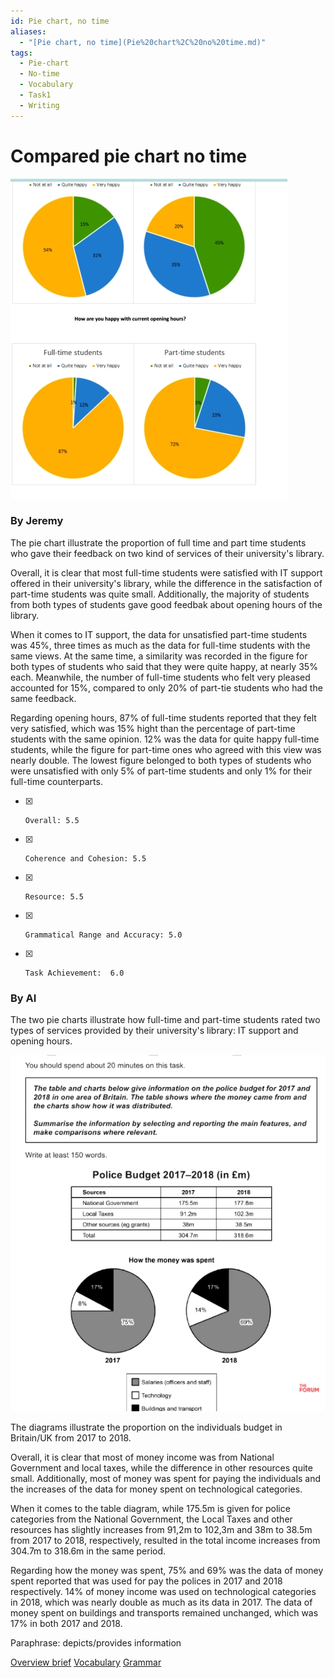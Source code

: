 ```yaml
---
id: Pie chart, no time
aliases:
  - "[Pie chart, no time](Pie%20chart%2C%20no%20time.md)"
tags:
  - Pie-chart
  - No-time
  - Vocabulary
  - Task1
  - Writing
---
```


# Compared pie chart no time

![W1-student](assets/W1-students.jpg)

### By Jeremy

The pie chart illustrate the proportion of full time and part time students who gave their feedback on two kind of services of their university's library.

Overall, it is clear that most full-time students were satisfied with IT support offered in their university's library, while the difference in the satisfaction of part-time students was quite small. Additionally, the majority of students from both types of students gave good feedbak about opening hours of the library.

When it comes to IT support, the data for unsatisfied part-time students was 45%, three times as much as the data for full-time students with the same views. At the same time, a similarity was recorded in the figure for both types of students who said that they were quite happy, at nearly 35% each. Meanwhile, the number of full-time students who felt very pleased accounted for 15%, compared to only 20% of part-tie students who had the same feedback.

Regarding opening hours, 87% of full-time students reported that they felt very satisfied, which was 15% hight than the percentage of part-time students with the same opinion. 12% was the data for quite happy full-time students, while the figure for part-time ones who agreed with this view was nearly double. The lowest figure belonged to both types of students who were unsatisfied with only 5% of part-time students and only 1% for their full-time counterparts.

- [x]     Overall: 5.5 
- [x]     Coherence and Cohesion: 5.5 
- [x]     Resource: 5.5
- [x]     Grammatical Range and Accuracy: 5.0 
- [x]     Task Achievement:  6.0

### By AI


The two pie charts illustrate how full-time and part-time students rated two types of services provided by their university's library: IT support and opening hours.


![W1-poilice](assets/W1-police.png)

The diagrams illustrate the proportion on the individuals budget in Britain/UK from 2017 to 2018.

Overall, it is clear that most of money income was from National Government and local taxes, while the difference in other resources quite small. Additionally, most of money was spent for paying the individuals and the increases of the data for money spent on technological categories.

When it comes to the table diagram, while 175.5m is given for police categories from the National Government, the Local Taxes and other resources has slightly increases from 91,2m to 102,3m and 38m to 38.5m from 2017 to 2018, respectively, resulted in the total income increases from 304.7m to 318.6m in the same period.

Regarding how the money was spent, 75% and 69% was the data of money spent reported that was used for pay the polices in 2017 and 2018 respectively. 14% of money income was used on technological categories in 2018, which was nearly double as much as its data in 2017. The data of money spent on buildings and transports remained unchanged, which was 17% in both 2017 and 2018. 

Paraphrase: depicts/provides information


[Overview brief](Overview%20brief.md)
[Vocabulary](Vocabulary.md)
[Grammar](1747062946-IRJM.md)
